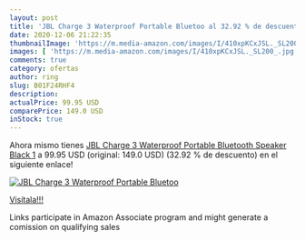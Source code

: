 ```yaml
---
layout: post
title: 'JBL Charge 3 Waterproof Portable Bluetoo al 32.92 % de descuento'
date: 2020-12-06 21:22:35
thumbnailImage: 'https://m.media-amazon.com/images/I/410xpKCxJSL._SL200_.jpg'
images: [ 'https://m.media-amazon.com/images/I/410xpKCxJSL._SL200_.jpg' ]
comments: true
category: ofertas
author: ring
slug: B01F24RHF4
description:
actualPrice: 99.95 USD
comparePrice: 149.0 USD
inStock: true
---
```


Ahora mismo tienes [JBL Charge 3 Waterproof Portable Bluetooth Speaker  Black   1](https://www.amazon.com/dp/B01F24RHF4/?tag=tolees-20) a 99.95 USD (original: 149.0 USD) (32.92 %  de descuento) en el siguiente enlace!

[![JBL Charge 3 Waterproof Portable Bluetoo](https://m.media-amazon.com/images/I/410xpKCxJSL._SL200_.jpg)](https://www.amazon.com/dp/B01F24RHF4/?tag=tolees-20)

[Visítala!!!](https://www.amazon.com/dp/B01F24RHF4/?tag=tolees-20)

Links participate in Amazon Associate program and might generate a comission on qualifying sales
